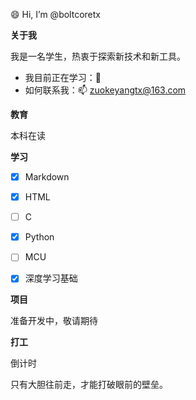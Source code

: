 😄 Hi, I’m @boltcoretx


**关于我**

我是一名学生，热衷于探索新技术和新工具。

- 我目前正在学习：🤔
- 如何联系我：📫 zuokeyangtx@163.com

**教育**

本科在读

**学习**
- [x] Markdown
- [x] HTML
- [ ] C
- [x] Python
- [ ] MCU
- [x] 深度学习基础


**项目**

准备开发中，敬请期待

**打工**

倒计时

只有大胆往前走，才能打破眼前的壁垒。
